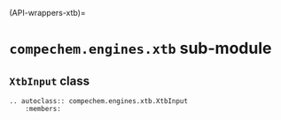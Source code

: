 (API-wrappers-xtb)=
# `compechem.engines.xtb` sub-module

## `XtbInput` class

```{eval-rst}
.. autoclass:: compechem.engines.xtb.XtbInput
    :members:
```
